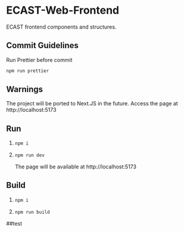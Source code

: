 # ECAST-Web-Frontend
ECAST frontend components and structures.

## Commit Guidelines
Run Prettier before commit
```bash
npm run prettier
``` 

## Warnings
The project will be ported to Next.JS in the future.
Access the page at http://localhost:5173

## Run
1. ```bash
   npm i
   ```

2. ```bash
   npm run dev
   ```
   The page will be available at http://localhost:5173

## Build
1. ```bash
   npm i
   ```
2. ```bash
   npm run build
   ```
##test